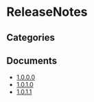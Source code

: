 # ReleaseNotes

## Categories


## Documents
- [1.0.0.0](1.0.0.0.md)
- [1.0.1.0](1.0.1.0.md)
- [1.0.1.1](1.0.1.1.md)